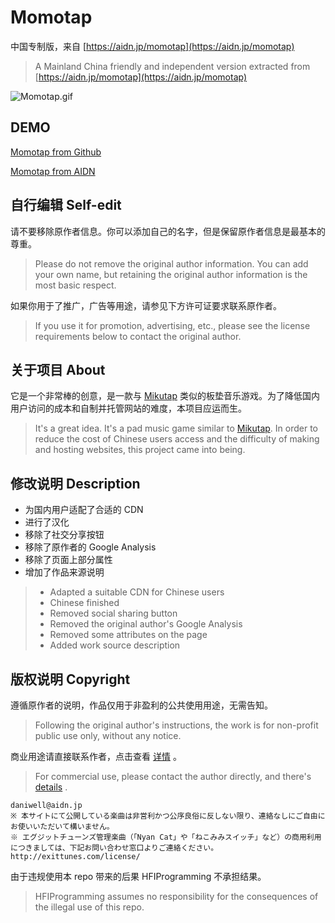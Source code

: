 # Momotap

中国专制版，来自 [https://aidn.jp/momotap](https://aidn.jp/momotap)  
> A Mainland China friendly and independent version extracted from [https://aidn.jp/momotap](https://aidn.jp/momotap)

![Momotap.gif](https://i.loli.net/2020/02/22/ZeDnOLVAm7pMJET.gif)

## DEMO

[Momotap from Github](https://cworld1.github.io/momotap)

[Momotap from AIDN](https://aidn.jp/momotap/)

## 自行编辑 Self-edit

请不要移除原作者信息。你可以添加自己的名字，但是保留原作者信息是最基本的尊重。  
> Please do not remove the original author information. You can add your own name, but retaining the original author information is the most basic respect.

如果你用于了推广，广告等用途，请参见下方许可证要求联系原作者。  
> If you use it for promotion, advertising, etc., please see the license requirements below to contact the original author.

## 关于项目 About

它是一个非常棒的创意，是一款与 [Mikutap](https://aidn.jp/mikutap) 类似的板垫音乐游戏。为了降低国内用户访问的成本和自制并托管网站的难度，本项目应运而生。  
> It's a great idea. It's a pad music game similar to [Mikutap](https://aidn.jp/mikutap). In order to reduce the cost of Chinese users access and the difficulty of making and hosting websites, this project came into being.

## 修改说明 Description

- 为国内用户适配了合适的 CDN
- 进行了汉化
- 移除了社交分享按钮
- 移除了原作者的 Google Analysis
- 移除了页面上部分属性
- 增加了作品来源说明

> - Adapted a suitable CDN for Chinese users
> - Chinese finished
> - Removed social sharing button
> - Removed the original author's Google Analysis
> - Removed some attributes on the page
> - Added work source description

## 版权说明 Copyright

遵循原作者的说明，作品仅用于非盈利的公共使用用途，无需告知。  
> Following the original author's instructions, the work is for non-profit public use only, without any notice.

商业用途请直接联系作者，点击查看 [详情](https://aidn.jp/about/) 。  
> For commercial use, please contact the author directly, and there's [details](https://aidn.jp/about/) .

```copyright
daniwell@aidn.jp
※ 本サイトにて公開している楽曲は非営利かつ公序良俗に反しない限り、連絡なしにご自由にお使いいただいて構いません。
※ エグジットチューンズ管理楽曲（「Nyan Cat」や「ねこみみスイッチ」など）の商用利用につきましては、下記お問い合わせ窓口よりご連絡ください。
http://exittunes.com/license/
```

由于违规使用本 repo 带来的后果 HFIProgramming 不承担结果。  
> HFIProgramming assumes no responsibility for the consequences of the illegal use of this repo.
